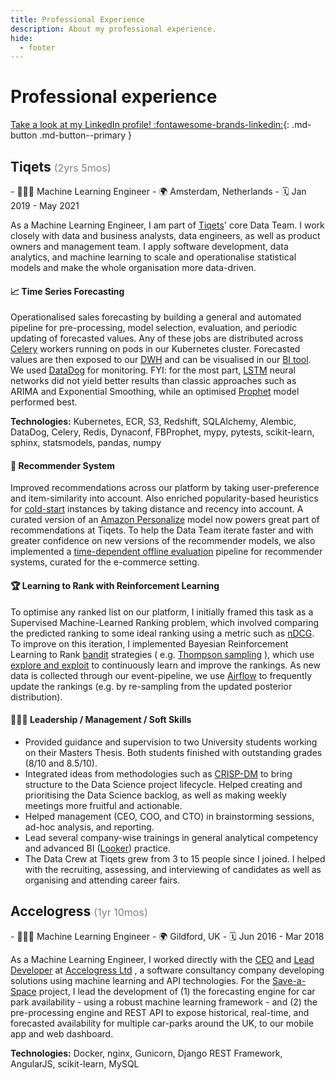 ```yaml
---
title: Professional Experience
description: About my professional experience.
hide:
  - footer
---
```


# Professional experience

[Take a look at my LinkedIn profile! :fontawesome-brands-linkedin:](https://www.linkedin.com/in/tpvasconcelos/){: .md-button .md-button--primary }

## Tiqets <span style="color: gray; font-size: 16px; font-weight: normal;">(2yrs 5mos)</span>

<div class="grid cards grid-professional-experience" markdown>
- 👨🏽‍🏭 Machine Learning Engineer
- 🌍 Amsterdam, Netherlands
- 🗓️ Jan 2019 - May 2021
</div>

As a Machine Learning Engineer, I am part of [Tiqets](https://www.tiqets.com/en/)' core Data Team. I work
closely with data and business analysts, data engineers, as well as product owners and management team. I
apply software development, data analytics, and machine learning to scale and operationalise statistical
models and make the whole organisation more data-driven.

#### 📈 Time Series Forecasting

Operationalised sales forecasting by building a general and automated pipeline for pre-processing, model
selection, evaluation, and periodic updating of forecasted values. Any of these jobs are distributed
across [Celery](https://github.com/celery/celery) workers running on pods in our Kubernetes cluster.
Forecasted values are then exposed to our [DWH](https://aws.amazon.com/redshift/) and can be visualised in
our [BI tool](https://looker.com/). We used [DataDog](https://www.datadoghq.com/) for monitoring. FYI: for
the most part, [LSTM](https://en.wikipedia.org/wiki/Long_short-term_memory) neural networks did not yield
better results than classic approaches such as ARIMA and Exponential Smoothing, while an
optimised [Prophet](https://facebook.github.io/prophet/) model performed best.

**Technologies:** Kubernetes, ECR, S3, Redshift, SQLAlchemy, Alembic, DataDog, Celery, Redis, Dynaconf,
FBProphet, mypy, pytests, scikit-learn, sphinx, statsmodels, pandas, numpy

#### 🎥 Recommender System

Improved recommendations across our platform by taking user-preference and item-similarity into account. Also
enriched popularity-based heuristics for [cold-start](https://recsyswiki.com/wiki/Cold-start_problem)
instances by taking distance and recency into account. A curated version of
an [Amazon Personalize](https://aws.amazon.com/personalize/) model now powers great part of recommendations
at Tiqets. To help the Data Team iterate faster and with greater confidence on new versions of the
recommender models, we also implemented
a [time-dependent offline evaluation](http://adrem.uantwerpen.be/bibrem/pubs/OfflineEvalJeunen2018.pdf)
pipeline for recommender systems, curated for the e-commerce setting.

#### 🏆 Learning to Rank with Reinforcement Learning

To optimise any ranked list on our platform, I initially framed this task as a Supervised Machine-Learned
Ranking problem, which involved comparing the predicted ranking to some ideal ranking using a metric such
as [nDCG](https://en.wikipedia.org/wiki/Discounted_cumulative_gain#Normalized_DCG). To improve on this
iteration, I implemented Bayesian Reinforcement Learning to
Rank [bandit](https://en.wikipedia.org/wiki/Multi-armed_bandit) strategies (
e.g. [Thompson sampling](https://en.wikipedia.org/wiki/Thompson_sampling) ), which
use [explore and exploit](https://conceptually.org/concepts/explore-or-exploit) to continuously learn and
improve the rankings. As new data is collected through our event-pipeline, we
use [Airflow](https://airflow.apache.org/) to frequently update the rankings (e.g. by re-sampling from the
updated posterior distribution).

#### 👨🏽‍💼 Leadership / Management / Soft Skills

- Provided guidance and supervision to two University students working on their Masters Thesis. Both students
  finished with outstanding grades (8/10 and 8.5/10).
- Integrated ideas from methodologies such
  as [CRISP-DM](https://en.wikipedia.org/wiki/Cross-industry_standard_process_for_data_mining) to bring
  structure to the Data Science project lifecycle. Helped creating and prioritising the Data Science backlog,
  as well as making weekly meetings more fruitful and actionable.
- Helped management (CEO, COO, and CTO) in brainstorming sessions, ad-hoc analysis, and reporting.
- Lead several company-wise trainings in general analytical competency and advanced
  BI ([Looker](https://looker.com/)) practice.
- The Data Crew at Tiqets grew from 3 to 15 people since I joined. I helped with the recruiting, assessing,
  and interviewing of candidates as well as organising and attending career fairs.

## Accelogress <span style="color: gray; font-size: 16px; font-weight: normal;">(1yr 10mos)</span>

<div class="grid cards grid-professional-experience" markdown>
- 👨🏽‍🏭 Machine Learning Engineer
- 🌍 Gildford, UK
- 🗓️ Jun 2016 - Mar 2018
</div>

As a Machine Learning Engineer, I worked directly with
the [CEO](https://www.linkedin.com/in/ralfkernchen/?originalSubdomain=uk)
and [Lead Developer](https://www.linkedin.com/in/mtalhaf/) at [Accelogress Ltd](https://www.accelogress.com/)
, a software consultancy company developing solutions using machine learning and API technologies. For
the [Save-a-Space](https://save-a-space.com/) project, I lead the development of (1) the forecasting engine
for car park availability - using a robust machine learning framework - and (2) the pre-processing engine and
REST API to expose historical, real-time, and forecasted availability for multiple car-parks around the UK,
to our mobile app and web dashboard.

**Technologies:** Docker, nginx, Gunicorn, Django REST Framework, AngularJS, scikit-learn, MySQL

